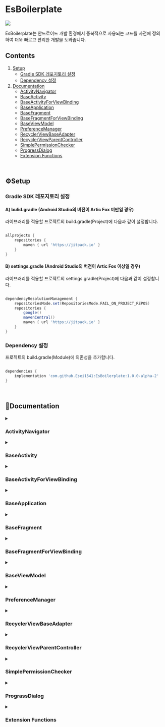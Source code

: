 # EsBoilerplate
[![](https://jitpack.io/v/Esei1541/EsBoilerplate.svg)](https://jitpack.io/#Esei1541/EsBoilerplate)

EsBoilerplate는 안드로이드 개발 환경에서 중복적으로 사용되는 코드를 사전에 정의하여 더욱 빠르고 편리한 개발을 도와줍니다.

## Contents
1. [Setup](#setup)
    - [Gradle SDK 레포지토리 설정](#gradle-sdk-repository)
    - [Dependency 설정](#set-dependency)
1. [Documentation](#documentation)
    - [ActivityNavigator](#activity-navigator)
    - [BaseActivity](#base-activity)
    - [BaseActivityForViewBinding](#base-activity-for-view-binding)
    - [BaseApplication](#base-application)
    - [BaseFragment](#base-fragment)
    - [BaseFragmentForViewBinding](#base-fragment-for-view-binding)
    - [BaseViewModel](#base-view-model)
    - [PreferenceManager](#preference-manager)
    - [RecyclerViewBaseAdapter](#recycler-view-base-adapter)
    - [RecyclerViewParentController](#recycler-view-parent-controller)
    - [SimplePermissionChecker](#simple-permission-checker)
    - [ProgressDialog](#progress-dialog)
    - [Extension Functions](#extension-functions)
</br>

<h2 id="setup">⚙Setup</h2>

<h3 id="gradle-sdk-repository">Gradle SDK 레포지토리 설정</h3>

#### A) bulid.gradle (Android Studio의 버전이 Artic Fox 미만일 경우)
라이브러리를 적용할 프로젝트의 build.gradle(Project)에 다음과 같이 설정합니다.
```gradle

allprojects {
    repositories {
        maven { url 'https://jitpack.io' }
    }
}

```

#### B) settings.gradle (Android Studio의 버전이 Artic Fox 이상일 경우)
라이브러리를 적용할 프로젝트의 settings.gradle(Project)에 다음과 같이 설정합니다.
```gradle

dependencyResolutionManagement {
    repositoriesMode.set(RepositoriesMode.FAIL_ON_PROJECT_REPOS)
    repositories {
        google()
        mavenCentral()
        maven { url 'https://jitpack.io' }
    }
}

```

<h3 id="set-dependency">Dependency 설정</h3>
프로젝트의 build.gradle(Module)에 의존성을 추가합니다.

```gradle

dependencies {
    implementation 'com.github.Esei1541:EsBoilerplate:1.0.0-alpha-2'
}

```
</br>

<h2 id="documentation">📔Documentation</h2>

<details>
<summary><h3 id="activity-navigator">ActivityNavigator</h3></summary>

ViewModel에서 View 클래스의 의존성을 방지하면서 Activity 기능에 접근하기 위한 interface입니다.</br>
일반적으로 Activity 등 View 클래스에 상속하여 구현합니다.</br>
라이브러리 내 [BaseActivity](#base-activity)에 기본적으로 구현되어 있습니다.

>`val context: Context`
>- View 클래스의 context를 반환하도록 구현합니다.

>`val activity: AppCompatActivity`
>- Activity 객체를 반환하도록 구현합니다.

>`fun onBackPressed()`</br>
>`fun clearFocus()`</br>
>`fun finish()`</br>
>`fun finishAffinity()`</br>
>`fun toast(res: Int)`</br>
>`fun toast(string: String)`</br>
>`fun startActivity(intent: Intent)`</br>
>`fun startActivity(intent: Intent?, options: Bundle?)`</br>
>- Activity의 특정 기능에 빠르게 접근하기 위한 shortcut function입니다. 해당 function을 호출하도록 구현합니다.

</details>

<details>
<summary><h3 id="base-activity">BaseActivity</h3></summary>

```kotlin

/**
 * @param B 해당 Activity의 DataBinding Class
 * @param VM ViewModel Class
 * @param layoutResId Layout xml의 resource ID
 */
abstract class BaseActivity<B : ViewDataBinding, VM : BaseViewModel>(private val layoutResId: Int) : AppCompatActivity(), ActivityNavigator, RecyclerViewParentController 

```

DataBinding 기반 MVVM 환경에서 필요한 Activity 기능을 정의합니다.</br>
해당 클래스는 AppCompatActivity Class를 완전하게 대체합니다.</br>
[ActivityNavigator](#activity-navigator), [RecyclerViewParentController](#recycler-view-parent-controller) Interface를 기본적으로 상속하고 있습니다.

#### 적용 예제

```kotlin
class ExampleActivity: BaseActivity<ActivityExampleBinding, ExampleViewModel>(R.layout.activity_example) {

    // viewModel에 의존성 주입
    // 사용자의 개발 환경에 따라 Dagger2, Koin 등의 라이브러리 사용을 추천합니다.
    override val viewModel: ExampleViewModel by viewModel { parametersOf(this) }

    // binding 객체의 setContentView 및 lifecycleOwner 설정을 입력할 필요가 없습니다.
    override fun onCreate(savedInstanceState: Bundle?) {
        super.onCreate(savedInstanceState)
        initEventListener()
    }

    private fun initEventListener() {
        binding.apply {
            btnExample.setOnClickListener {
                viewModel.doExample()
            }
        }
    }

}

```


#### Values
> `protected open val TAG: String`
> - 클래스의 이름으로 문자열을 반환합니다.
> - override를 통해 문자열을 재정의할 수 있습니다.

> `protected lateinit var binding: B`
> - 현재 클래스에 연결된 DataBinding 객체를 반환합니다.

</details>

<details>
<summary><h3 id="base-activity-for-view-binding">BaseActivityForViewBinding</h3></summary>

``` kotlin

/**
 * @param B 해당 Activity의 ViewBinding Class
 * @param inflate ViewBinding을 inflate하는 함수 (ActivityXXX::inflate를 넘겨주면 됨)
 */
public abstract class BaseActivityForViewBinding<B : ViewBinding>(private val inflate: ActivityInflater<B>) : AppCompatActivity(),
    RecyclerViewParentController

```

ViewBinding 기반 개발 환경에서 필요한 Activity 기능을 정의합니다.</br>
해당 클래스는 AppCompatActivity Class를 완전하게 대체합니다.</br>
[RecyclerViewParentController](#recycler-view-parent-controller) Interface를 기본적으로 상속하고 있습니다.</br>

#### 적용 예제
```kotlin

class ExampleActivity : BaseActivityForViewBinding<ActivityExampleBinding>(ActivityExampleBinding::inflate) {

    // binding 객체 및 setContentView를 설정할 필요가 없습니다.
    override fun onCreate(savedInstanceState: Bundle?) {
        super.onCreate(savedInstanceState)
    }

}

```


#### Values

> `protected open val TAG: String`
> - 클래스의 이름으로 문자열을 반환합니다.
> - override를 통해 문자열을 재정의할 수 있습니다.

> `protected val binding: B`
> - 현재 클래스에 연결된 ViewBinding 객체를 반환합니다.

</details>

<details>
<summary><h3 id="base-application">BaseApplication</h3></summary>

```kotlin

/**
 * @param preferenceMasterKey preference 암호화를 위한 마스터 키
 * @param preferenceName preference 파일명. 지정하지 않을 경우 packageName이 들어간다.
 * @param progressTintColor 로딩 다이얼로그의 색상
 */
public class BaseApplication(
    private val preferenceMasterKey: String,
    private val preferenceName: String? = null,
    private val progressTintColor: Int = R.color.esboiler_primary
): Application()

```

전역 Application 클래스에서 주로 사용하는 기능을 정의합니다.</br>
SharedPreperence에 접근 가능한 Manager 클래스를 관리하고 기본적인 ProgressDialog의 출력을 설정할 수 있습니다.</br>

#### Values

> `protected val TAG: String`
> - 클래스의 이름으로 문자열을 반환합니다.


#### Functions

> `public fun getPreferenceManager(): PreferenceManager`
> - [PreferenceManager](#preference-manager)객체를 반환합니다.
> - 객체가 존재하지 않을 경우 초기화합니다.

> `public fun showProgressDialog(fragmentManager: FragmentManager)`
> - 화면에 로딩 다이얼로그를 보여주고 유저의 조작을 일시적으로 차단합니다.
> - 작업이 끝나면 반드시 `dismissProgressDialog()`를 호출하여 다이얼로그를 종료해야 합니다.
> - activity의 fragmentManager를 param으로 받습니다.

> ` public fun showProgressDialog(fragmentManager: FragmentManager, statusBarColor: Int, isLightStatusBar: Boolean)`
> - 화면에 로딩 다이얼로그를 보여주고 유저의 조작을 일시적으로 차단합니다.
> - 작업이 끝나면 반드시 `dismissProgressDialog()`를 호출하여 다이얼로그를 종료해야 합니다.
> - activity의 fragmentManager를 param으로 받습니다.
> - 다이얼로그 출력 중 statusBar의 색상 및 light theme 여부를 지정할 수 있습니다.

> `public fun dismissProgressDialog()`
> - 현재 출력되고 있는 로딩 다이얼로그를 종료하고 유저의 조작을 허용합니다.

</details>

<details>
<summary><h3 id="base-fragment">BaseFragment</h3></summary>

```kotlin

/**
 * @param B 해당 Fragment의 Databinding Class
 * @param layoutResId Layout xml의 resource ID
 */
public abstract class BaseFragment<B: ViewDataBinding>(private val layoutResId: Int): Fragment(), RecyclerViewParentController

```

DataBinding 환경에서 필요한 Fragment 기능을 정의합니다.</br>
해당 클래스는 Fragment Class를 완전하게 대체합니다.</br>
[RecyclerViewParentController](#recycler-view-parent-controller) Interface를 기본적으로 상속하고 있습니다.

#### 적용 예제

```kotlin
class ExampleFragment: BaseFragment<ActivityExampleBinding>(R.layout.fragment_example) {

    // binding 객체의 inflate 및 lifecycleOwner 설정을 입력할 필요가 없습니다.
    // binding 객체는 onDestroyView Lifecycle에서 null로 설정됩니다.
    override fun onCreateView(inflater: LayoutInflater, container: ViewGroup?, savedInstanceState: Bundle?): View? {
        super.onCreateView(inflater, container, savedInstanceState)
        return binding.root
    }

    override fun onClickListItem(pos: Int, responseCode: Int) {
        // RecyclerView을 구현한 상황에서 ListItem을 클릭했을 때의 반응을 구현
        // 해당 Fragment에 RecyclerView가 없다면 빈 function으로 남겨두면 됩니다.
    }

    override fun onClickInnerItem(pos: Int, id: Int, responseCode: Int) {
        // RecyclerView을 구현한 상황에서 ListItem 내부의 특정 View 클릭했을 때의 반응을 구현
        // 해당 Fragment에 RecyclerView가 없다면 빈 function으로 남겨두면 됩니다.
    }

}

```

#### Values
> `protected open val TAG: String`
> - 클래스의 이름으로 문자열을 반환합니다.
> - override를 통해 문자열을 재정의할 수 있습니다.

> `protected val binding: B`
> - 현재 클래스에 연결된 DataBinding 객체를 반환합니다.

</details>

<details>
<summary><h3 id="base-fragment-for-view-binding">BaseFragmentForViewBinding</h3></summary>

```kotlin

/**
 * @param B 해당 Fragment의 Viewbinding Class
 * @param inflate ViewBinding을 inflate하는 함수 (FragmentXXX::inflate를 넘겨주면 됨)
 */
public abstract class BaseFragmentForViewBinding<B : ViewBinding>(private val inflate: FragmentInflater<B>) : Fragment(), RecyclerViewParentController

```

ViewBinding 환경에서 필요한 Fragment 기능을 정의합니다.</br>
해당 클래스는 Fragment Class를 완전하게 대체합니다.</br>
[RecyclerViewParentController](#recycler-view-parent-controller) Interface를 기본적으로 상속하고 있습니다.

#### 적용 예제

```kotlin
class ExampleFragment: BaseFragmentForViewBinding<FragmentExampleBinding>(FragmentExampleBinding::inflate) {

    // binding 객체의 inflate 및 lifecycleOwner 설정을 입력할 필요가 없습니다.
    // binding 객체는 onDestroyView Lifecycle에서 null로 설정됩니다.
    override fun onCreateView(inflater: LayoutInflater, container: ViewGroup?, savedInstanceState: Bundle?): View? {
        super.onCreateView(inflater, container, savedInstanceState)
        return binding.root
    }

}

```

#### Values
> `protected open val TAG: String`
> - 클래스의 이름으로 문자열을 반환합니다.
> - override를 통해 문자열을 재정의할 수 있습니다.

> `protected val binding: B`
> - 현재 클래스에 연결된 ViewBinding 객체를 반환합니다.

</details>

<details>
<summary><h3 id="base-view-model">BaseViewModel</h3></summary>

```kotlin

public abstract class BaseViewModel: ViewModel()

```

MVVM 개발 환경에서 필요한 ViewModel 기능을 정의합니다.</br>
해당 클래스는 ViewModel Class를 대체합니다.</br>
[ActivityNavigator](#activity-navigator) 객체를 포함하고 있어, 해당 interface를 상속한 객체를 받아 구현해야 합니다.

#### 적용 예제

```kotlin
class ExampleViewModel(override val navigator: ActivityNavigator) : BaseViewModel() {

    fun doSomething() {
        //...
    }

}

```

#### Values
> `protected open val TAG: String`
> - 클래스의 이름으로 문자열을 반환합니다.
> - override를 통해 문자열을 재정의할 수 있습니다.

> `protected abstract val navigator: ActivityNavigator`
> - Activity의 특정 기능에 접근하기 위한 interface입니다.
> - 일반적으로 Activity에서 해당 클래스를 상속해 구현한 뒤, BaseViewModel의 Parameter로 넘겨주어 사용합니다.
> - [BaseActivity](#base-activity)에는 기본적으로 해당 interface가 구현된 상태로, 본 클래스에서 BaseActivity 객체를 받아 초기화하여 사용합니다.

> `protected fun toast(res: Int)`</br>
> `protected fun toast(string: String)`</br>
> `protected fun startActivity(intent: Intent)`
> - ActivityNavigator의 특정 기능에 빠르게 접근하기 위한 shortcut function입니다.
> - ActivityNavigator에 구현된 동일명의 function을 실행합니다.

</details>

<details>
<summary><h3 id="preference-manager">PreferenceManager</h3></summary>

```kotlin

/**
 * @param masterKey 암호화에 사용할 masterKey
 * @param fileName 디바이스에 저장될 SharedPreference 파일명. 입력하지 않을 시 packagename.preference로 저장된다.
 */
public class PreferenceManager(private val masterKey: String, private val fileName: String? = null)

```

암호화된 SharedPreference 객체를 초기화하고 관리합니다.

#### Functions
> `public fun init(context: Context)`
> - SharedPreference 객체를 초기화합니다.
> - 객체 선언 후 가장 먼저 호출해야 합니다.

> `public fun put(key: String, value: String)`</br>
> `public fun put(key: String, value: Int)`</br>
> `public fun put(key: String, value: Boolean)`</br>
> `public fun put(key: String, value: Long)`</br>
> `public fun put(key: String, value: Float)`
> - 지정된 key값으로 데이터를 저장합니다.

> `public fun getString(key: String): String`
> - 특정 key값으로 저장된 String 값을 불러옵니다.
> - 값이 없을 경우 빈 문자열을 반환합니다.

> `public fun getInt(key: String): Int`
> - 특정 key값으로 저장된 Int 값을 불러옵니다.
> - 값이 없을 경우 -1을 반환합니다.

> `public fun getBoolean(key: String): Boolean`
> - 특정 key값으로 저장된 Boolean 값을 불러옵니다.
> - 값이 없을 경우 false를 반환합니다.

> `public fun getLong(key: String): Long`
> - 특정 key값으로 저장된 Long 값을 불러옵니다.
> - 값이 없을 경우 -1L을 반환합니다.

> `public fun getFloat(key: String): Float`
> - 특정 key값으로 저장된 Float 값을 불러옵니다.
> - 값이 없을 경우 -1f를 반환합니다.

> `public fun delete(key: String)`
> - 특정 key 값으로 저장된 데이터를 삭제합니다.

> `public fun clear()`
> - 저장되어있는 모든 값을 삭제합니다.

</details>

<details>
<summary><h3 id="recycler-view-base-adapter">RecyclerViewBaseAdapter</h3></summary>

</details>

<details>
<summary><h3 id="recycler-view-parent-controller">RecyclerViewParentController</h3></summary>

</details>

<details>
<summary><h3 id="simple-permission-checker">SimplePermissionChecker</h3></summary>

</details>

<details>
<summary><h3 id="progress-dialog">PrograssDialog</h3></summary>

</details>


<details>
<summary><h3 id="extension-functions">Extension Functions</h3></summary>

</details>
